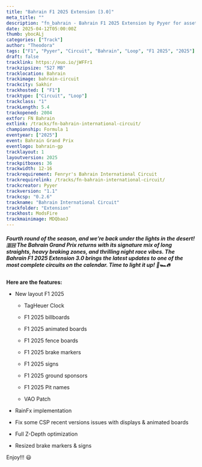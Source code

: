```yaml
---
title: "Bahrain F1 2025 Extension [3.0]"
meta_title: ""
description: "fn_bahrain - Bahrain F1 2025 Extension by Pyyer for assetto corsa"
date: 2025-04-12T05:00:00Z
thumb: ybocALj
categories: ["Track"]
author: "Theodora"
tags: ["F1", "Pyyer", "Circuit", "Bahrain", "Loop", "F1 2025", "2025"]
draft: false
tracklink: https://ouo.io/jWFFr1
trackzipsize: "527 MB"
tracklocation: Bahrain
trackimage: bahrain-circuit
trackcity: Sakhir
trackhosted: [ "F1"]
tracktype: ["Circuit", "Loop"]
trackclass: "1" 
trackLength: 5.4
trackopened: 2004
extfor: FN Bahrain
extlink: /tracks/fn-bahrain-international-circuit/
championship: Formula 1
eventyear: ["2025"]
event: Bahrain Grand Prix
eventlogo: bahrain-gp
tracklayout: 1
layoutversion: 2025
trackpitboxes: 36
trackwidth: 12-16
trackrequirement: Fenryr's Bahrain International Circuit
trackrequirelink: /tracks/fn-bahrain-international-circuit/
trackcreator: Pyyer
trackversion: "1.1"
trackcsp: "0.2.6"
trackname: "Bahrain International Circuit"
trackfolder: "Extension"
trackhost: ModsFire
trackmainimage: MDQbaoJ
---
```


##### Fourth round of the season, and we’re back under the lights in the desert! 🇧🇭 The Bahrain Grand Prix returns with its signature mix of long straights, heavy braking zones, and thrilling night race vibes. The Bahrain F1 2025 Extension 3.0 brings the latest updates to one of the most complete circuits on the calendar. Time to light it up! 🌙🏎️🔥	

**Here are the features:**

- New layout F1 2025
  - TagHeuer Clock

  - F1 2025 billboards

  - F1 2025 animated boards

  - F1 2025 fence boards

  - F1 2025 brake markers

  - F1 2025 signs

  - F1 2025 ground sponsors

  - F1 2025 Pit names

  - VAO Patch

- RainFx implementation

- Fix some CSP recent versions issues with displays & animated boards

- Full Z-Depth optimization

- Resized brake markers & signs


Enjoy!!! 😃
